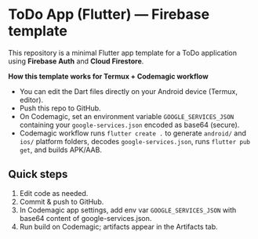 # ToDo App (Flutter) — Firebase template

This repository is a minimal Flutter app template for a ToDo application using **Firebase Auth** and **Cloud Firestore**.

**How this template works for Termux + Codemagic workflow**
- You can edit the Dart files directly on your Android device (Termux, editor).
- Push this repo to GitHub.
- On Codemagic, set an environment variable `GOOGLE_SERVICES_JSON` containing your `google-services.json` encoded as base64 (secure).
- Codemagic workflow runs `flutter create .` to generate `android/` and `ios/` platform folders, decodes `google-services.json`, runs `flutter pub get`, and builds APK/AAB.

## Quick steps

1. Edit code as needed.
2. Commit & push to GitHub.
3. In Codemagic app settings, add env var `GOOGLE_SERVICES_JSON` with base64 content of google-services.json.
4. Run build on Codemagic; artifacts appear in the Artifacts tab.

